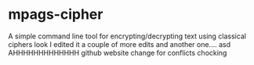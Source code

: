 # mpags-cipher
A simple command line tool for encrypting/decrypting text using classical ciphers
look I edited it
a couple of more edits
and another one....
asd
AHHHHHHHHHHHHH github website change for conflicts chocking
###
